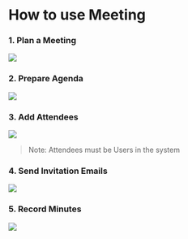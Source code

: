 # How to use Meeting

### 1. Plan a Meeting

<img class="screenshot" src="{{ docs_base_url}}/assets/img/step_1.png">

### 2. Prepare Agenda

<img class="screenshot" src="{{ docs_base_url}}/assets/img/step_2.png">

### 3. Add Attendees

<img class="screenshot" src="{{ docs_base_url}}/assets/img/step_3.png">

> Note: Attendees must be Users in the system

### 4. Send Invitation Emails

<img class="screenshot" src="{{ docs_base_url}}/assets/img/step_4.png">

### 5. Record Minutes

<img class="screenshot" src="{{ docs_base_url}}/assets/img/step_5.png">